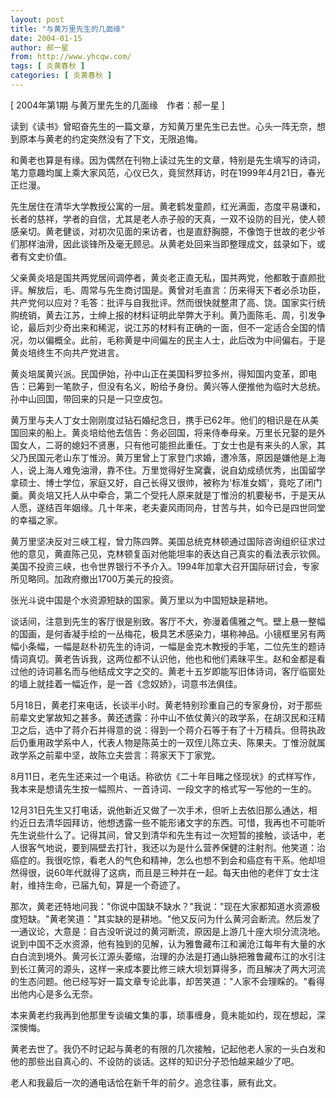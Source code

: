 ```yaml
---
layout: post
title: "与黄万里先生的几面缘"
date: 2004-01-15
author: 郝一星
from: http://www.yhcqw.com/
tags: [ 炎黄春秋 ]
categories: [ 炎黄春秋 ]
---
```



[ 2004年第1期 与黄万里先生的几面缘　作者：郝一星 ]

读到《读书》曾昭奋先生的一篇文章，方知黄万里先生已去世。心头一阵无奈，想到原本与黄老的约定突然没有了下文，无限追悔。


和黄老也算是有缘。因为偶然在刊物上读过先生的文章，特别是先生填写的诗词，笔力意趣均属上乘大家风范，心仪已久，竟贸然拜访，时在1999年4月21日，春光正烂漫。


先生居住在清华大学教授公寓的一层。黄老鹤发童颜，红光满面，态度平易谦和，长者的慈祥，学者的自信，尤其是老人赤子般的天真，一双不设防的目光，使人顿感亲切。黄老健谈，对初次见面的来访者，也是直舒胸臆，不像饱于世故的老少爷们那样油滑，因此谈锋所及毫无顾忌。从黄老处回来当即整理成文，兹录如下，或者有文史价值。


父亲黄炎培是国共两党居间调停者，黄炎老正直无私，国共两党，他都敢于直颜批评。解放后，毛、周常与先生商讨国是。黄曾对毛直言：历来得天下者必杀功臣，共产党何以应对？毛答：批评与自我批评。然而很快就整肃了高、饶。国家实行统购统销，黄去江苏，士绅上报的材料证明此举弊大于利。黄乃面陈毛、周，引发争论，最后刘少奇出来和稀泥，说江苏的材料有正确的一面，但不一定适合全国的情况，勿以偏概全。此前，毛称黄是中间偏左的民主人士，此后改为中间偏右。于是黄炎培终生不向共产党进言。


黄炎培属黄兴派。民国伊始，孙中山正在美国科罗拉多州，得知国内变革，即电告：已筹到一笔款子，但没有名义，盼给予身份。黄兴等人便推他为临时大总统。孙中山回国，带回来的只是一只空皮包。


黄万里与夫人丁女士刚刚度过钻石婚纪念日，携手已62年。他们的相识是在从美国回来的船上。黄炎培给他去信告：务必回国，将来侍奉母亲。万里长兄娶的是外国女人，二哥的媳妇不贤惠，只有他可能担此重任。丁女士也是有来头的人家，其父乃民国元老山东丁惟汾。黄万里曾上丁家登门求婚，遭冷落，原因是嫌他是上海人，说上海人难免油滑，靠不住。万里觉得好生窝囊，说自幼成绩优秀，出国留学拿硕士、博士学位，家庭又好，自己长得又很帅，被称为'标准女婿'，竟吃了闭门羹。黄炎培又托人从中牵合，第二个受托人原来就是丁惟汾的机要秘书，于是天从人愿，遂结百年姻缘。几十年来，老夫妻风雨同舟，甘苦与共，如今已是四世同堂的幸福之家。


黄万里坚决反对三峡工程，曾力陈四弊。美国总统克林顿通过国际咨询组织征求过他的意见，黄直陈己见，克林顿复函对他能坦率的表达自己真实的看法表示钦佩。美国不投资三峡，也令世界银行不予介入。1994年加拿大召开国际研讨会，专家所见略同。加政府撤出1700万美元的投资。

张光斗说中国是个水资源短缺的国家。黄万里以为中国短缺是耕地。


谈话间，注意到先生的客厅很是别致。客厅不大，弥漫着儒雅之气。壁上悬一整幅的国画，是何香凝手绘的一丛梅花，极具艺术感染力，堪称神品。小镜框里另有两幅小条幅，一幅是赵朴初先生的诗词，一幅是金克木教授的手笔，二位先生的题诗情词真切。黄老告诉我，这两位都不认识他，他也和他们素昧平生。赵和金都是看过他的诗词慕名而与他结成文字之交的。黄老十五岁即能写旧体诗词，客厅临窗处的墙上就挂着一幅近作，是一首《念奴娇》，词意书法俱佳。


5月18日，黄老打来电话，长谈半小时。黄老特别珍重自己的专家身份，对于那些前辈文史掌故知之甚多。黄还透露：孙中山不依仗黄兴的政学系，在胡汉民和汪精卫之后，选中了蒋介石并得意的说：得到一个蒋介石等于有了十万精兵。但蒋执政后仍重用政学系中人，代表人物是陈英士的一双侄儿陈立夫、陈果夫。丁惟汾就属政学系之前辈中坚，故陈立夫尝言：蒋家天下丁家党。

8月11日，老先生还来过一个电话。称欲仿《二十年目睹之怪现状》的式样写作，我本来是想请先生按一幅照片、一首诗词、一段文字的格式写一写他的一生的。


12月31日先生又打电话，说他新近又做了一次手术，但听上去依旧那么通达，相约近日去清华园拜访，他想透露一些不能形诸文字的东西。可惜，我再也不可能听先生说些什么了。记得其间，曾又到清华和先生有过一次短暂的接触，谈话中，老人很客气地说，要到隔壁去打针，我还以为是什么营养保健的注射剂。他笑道：治癌症的。我很吃惊，看老人的气色和精神，怎么也想不到会和癌症有干系。他却坦然得很，说60年代就得了这病，而且是三种并在一起。每天由他的老伴丁女士注射，维持生命，已届九旬，算是一个奇迹了。


那次，黄老还特地问我："你说中国缺不缺水？"我说："现在大家都知道水资源极度短缺。"黄老笑道："其实缺的是耕地。"他又反问为什么黄河会断流。然后发了一通议论，大意是：自古没听说过的黄河断流，原因是上游几十座大坝分流浇地。说到中国不乏水资源，他有独到的见解，认为雅鲁藏布江和澜沧江每年有大量的水白白流到境外。黄河长江源头萎缩，治理的办法是打通山脉把雅鲁藏布江的水引注到长江黄河的源头，这样一来成本要比修三峡大坝划算得多，而且解决了两大河流的生态问题。他已经写好一篇文章专论此事，却苦笑道："人家不会理睬的。"看得出他内心是多么无奈。

本来黄老约我再到他那里专谈编文集的事，琐事缠身，竟未能如约，现在想起，深深懊悔。

黄老去世了。我仍不时记起与黄老的有限的几次接触，记起他老人家的一头白发和他的那些出自真心的、不设防的谈话。这样的知识分子恐怕越来越少了吧。

老人和我最后一次的通电话恰在新千年的前夕。追念往事，厥有此文。


